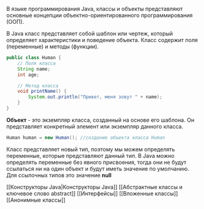 В языке программирования Java, классы и объекты представляют основные концепции объектно-ориентированного программирования (ООП).

В Java класс представляет собой шаблон или чертеж, который определяет характеристики и поведение объекта. Класс содержит поля (переменные) и методы (функции).

```java
public class Human {
    // Поля класса
    String name;
    int age;

    // Метод класса
    void printName() {
        System.out.println("Привет, меня зовут " + name);
    }
}
```

**Объект** - это экземпляр класса, созданный на основе его шаблона. Он представляет конкретный элемент или экземпляр данного класса.

```java
Human human = new Human(); //создание объекта класса Human
```

Класс представляет новый тип, поэтому мы можем определять переменные, которые представляют данный тип. В Java можно определять переменные без явного присвоения, тогда они не будут ссылаться ни на один объект и будут иметь значение по умолчанию. Для ссылочных типов это значение **null**

[[Конструкторы Java|Конструкторы Java]]
[[Абстрактные классы и ключевое слово abstract]]
[[Интерфейсы]]
[[Вложенные классы]]
[[Анонимные классы]]